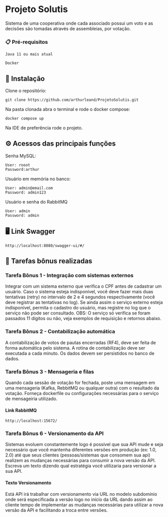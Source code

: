 # Projeto Solutis
Sistema de uma cooperativa onde cada associado possui um voto e as decisões são tomadas através de assembleias, por votação.
### 📋 Pré-requisitos
```
Java 11 ou mais atual
```
```
Docker
```
## 🔧 Instalação
Clone o repositório:
```
git clone https://github.com/arthurleand/ProjetoSolutis.git
```
Na pasta clonada abra o terminal e rode o docker compose:
```
docker compose up
```
Na IDE de preferência rode o projeto.

## ⚙️ Acessos das principais funções
Senha MySQL:
```
User: rooot
Password:arthur
```
Usuário em memória no banco:
```
User: admin@email.com
Password: admin123
```
Usuário e senha do RabbitMQ
```
User: admin
Password: admin
```
## 🖥️ Link Swagger
```
http://localhost:8080/swagger-ui/#/
```
## 📃 Tarefas bônus realizadas 
### Tarefa Bônus 1 - Integração com sistemas externos 
Integrar com um sistema externo que verifica o CPF antes de cadastrar um usuário. Caso o sistema esteja indisponível, você deve fazer mais duas tentativas (retry) no intervalo de 2 e 4 segundos respectivamente (você deve registrar as tentativas no log). Se ainda assim o serviço externo esteja indisponível, permita o cadastro do usuário, mas registre no log que o serviço não pode ser consultado. OBS: O serviço só verifica se foram passados 11 dígitos ou não, veja exemplos de requisição e retornos abaixo.
### Tarefa Bônus 2 - Contabilização automática 
A contabilização de votos de pautas encerradas (RF4), deve ser feita de forma automática pelo sistema. A rotina de contabilização deve ser executada a cada minuto. Os dados devem ser persistidos no banco de dados.
### Tarefa Bônus 3 - Mensageria e filas 
Quando cada sessão de votação for fechada, poste uma mensagem em uma mensageria (Kafka, RebbitMQ ou qualquer outra) com o resultado da votação. Forneça dockerfile ou configurações necessárias para o serviço de mensageiria utilizado.
#### Link RabbitMQ
```
http://localhost:15672/
```
### Tarefa Bônus 6 - Versionamento da API 
Sistemas evoluem constantemente logo é possível que sua API mude e seja necessário que você mantenha diferentes versões em produção (ex: 1.0, 2.0) até que seus clientes (pessoas/sistemas que consomem sua api) realizem as mudanças necessárias para consumir a nova versão da API. Escreva um texto dizendo qual estratégia você utilizaria para versionar a sua API.

#### Texto Versionamento 
Está API irá trabalhar com versionamento via URL no modelo subdomínio onde será especificada a versão logo no inicío da URL dando assim ao cliente tempo de implementar as mudanças necessárias para utilizar a nova versão da API e facilitando a troca entre versões. 
